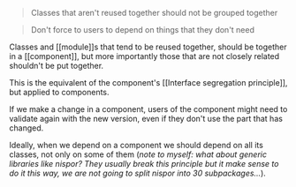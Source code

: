 > Classes that aren't reused together should not be grouped together

> Don't force to users to depend on things that they don't need

Classes and [[module]]s that tend to be reused together, should be together in a [[component]], but more importantly those that are not closely related shouldn't be put together.

This is the equivalent of the component's [[Interface segregation principle]], but applied to components.

If we make a change in a component, users of the component might need to validate again with the new version, even if they don't use the part that has changed.

Ideally, when we depend on a component we should depend on all its classes, not only on some of them (*note to myself: what about generic libraries like nispor? They usually break this principle but it make sense to do it this way, we are not going to split nispor into 30 subpackages...*).
